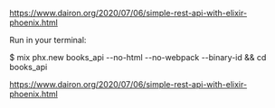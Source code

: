 https://www.dairon.org/2020/07/06/simple-rest-api-with-elixir-phoenix.html

Run in your terminal:

$ mix phx.new books_api --no-html --no-webpack --binary-id && cd books_api


https://www.dairon.org/2020/07/06/simple-rest-api-with-elixir-phoenix.html